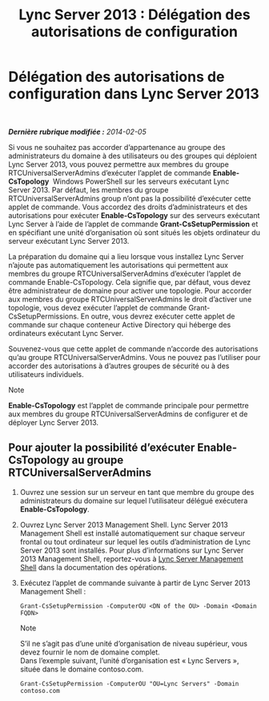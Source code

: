 ﻿---
title: 'Lync Server 2013 : Délégation des autorisations de configuration'
TOCTitle: Délégation des autorisations de configuration
ms:assetid: 9dca1683-4c69-4534-8ebe-6bd635cbae49
ms:mtpsurl: https://technet.microsoft.com/fr-fr/library/Gg412735(v=OCS.15)
ms:contentKeyID: 49298330
ms.date: 05/20/2016
mtps_version: v=OCS.15
ms.translationtype: HT
---

# Délégation des autorisations de configuration dans Lync Server 2013

 

_**Dernière rubrique modifiée :** 2014-02-05_

Si vous ne souhaitez pas accorder d’appartenance au groupe des administrateurs du domaine à des utilisateurs ou des groupes qui déploient Lync Server 2013, vous pouvez permettre aux membres du groupe RTCUniversalServerAdmins d’exécuter l’applet de commande **Enable-CsTopology**  Windows PowerShell sur les serveurs exécutant Lync Server 2013. Par défaut, les membres du groupe RTCUniversalServerAdmins group n’ont pas la possibilité d’exécuter cette applet de commande. Vous accordez des droits d’administrateurs et des autorisations pour exécuter **Enable-CsTopology** sur des serveurs exécutant Lync Server à l’aide de l’applet de commande **Grant-CsSetupPermission** et en spécifiant une unité d’organisation où sont situés les objets ordinateur du serveur exécutant Lync Server 2013.

La préparation du domaine qui a lieu lorsque vous installez Lync Server n’ajoute pas automatiquement les autorisations qui permettent aux membres du groupe RTCUniversalServerAdmins d’exécuter l’applet de commande Enable-CsTopology. Cela signifie que, par défaut, vous devez être administrateur de domaine pour activer une topologie. Pour accorder aux membres du groupe RTCUniversalServerAdmins le droit d’activer une topologie, vous devez exécuter l’applet de commande Grant-CsSetupPermissions. En outre, vous devrez exécuter cette applet de commande sur chaque conteneur Active Directory qui héberge des ordinateurs exécutant Lync Server.

Souvenez-vous que cette applet de commande n’accorde des autorisations qu’au groupe RTCUniversalServerAdmins. Vous ne pouvez pas l’utiliser pour accorder des autorisations à d’autres groupes de sécurité ou à des utilisateurs individuels.

> [!note]  
> <strong>Enable-CsTopology</strong> est l’applet de commande principale pour permettre aux membres du groupe RTCUniversalServerAdmins de configurer et de déployer Lync Server 2013.

## Pour ajouter la possibilité d’exécuter Enable-CsTopology au groupe RTCUniversalServerAdmins

1.  Ouvrez une session sur un serveur en tant que membre du groupe des administrateurs du domaine sur lequel l’utilisateur délégué exécutera **Enable-CsTopology**.

2.  Ouvrez Lync Server 2013 Management Shell. Lync Server 2013 Management Shell est installé automatiquement sur chaque serveur frontal ou tout ordinateur sur lequel les outils d’administration de Lync Server 2013 sont installés. Pour plus d’informations sur Lync Server 2013 Management Shell, reportez-vous à [Lync Server Management Shell](lync-server-2013-lync-server-management-shell.md) dans la documentation des opérations.

3.  Exécutez l’applet de commande suivante à partir de Lync Server 2013 Management Shell :
    
        Grant-CsSetupPermission -ComputerOU <DN of the OU> -Domain <Domain FQDN>
    
    > [!note]  
    > S’il ne s’agit pas d’une unité d’organisation de niveau supérieur, vous devez fournir le nom de domaine complet.    
    Dans l’exemple suivant, l’unité d’organisation est « Lync Servers », située dans le domaine contoso.com.
    
        Grant-CsSetupPermission -ComputerOU "OU=Lync Servers" -Domain contoso.com

